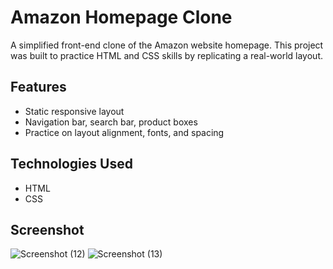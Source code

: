 # Amazon Homepage Clone

A simplified front-end clone of the Amazon website homepage. This project was built to practice HTML and CSS skills by replicating a real-world layout.

## Features
- Static responsive layout
- Navigation bar, search bar, product boxes
- Practice on layout alignment, fonts, and spacing

## Technologies Used
- HTML
- CSS

## Screenshot
![Screenshot (12)](https://github.com/user-attachments/assets/643bc7fb-1a22-4db0-96f2-aefb93360397)
![Screenshot (13)](https://github.com/user-attachments/assets/31041641-5385-46d2-8faa-17194ff8bd8d)

